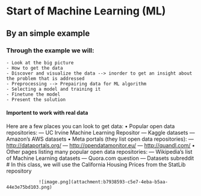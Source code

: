 # Start of Machine Learning (ML) 

## By an simple example 
### Through the example we will:
    - Look at the big picture 
    - How to get the data 
    - Discover and visualize the data --> inorder to get an insight about the problem that is addressed 
    - Preprocessing --> Prepairing data for ML algorithm 
    - Selecting a model and training it 
    - Finetune the model 
    - Present the solution 

#### Importent to work with real data 
Here are a few places you can look to get data: 
            • Popular open data repositories:
                — UC Irvine Machine Learning Repositor
                — Kaggle datasets
                — Amazon’s AWS datasets
            • Meta portals (they list open data repositories):
                — http://dataportals.org/
                — http://opendatamonitor.eu/
                — http://quandl.com/
            • Other pages listing many popular open data repositories:
                — Wikipedia’s list of Machine Learning datasets
                — Quora.com question
                — Datasets subreddit
                # In this class, we will use the California Housing Prices from the StatLib repository 

                ![image.png](attachment:b7938593-c5e7-4eba-b5aa-44e3e75bd103.png)
